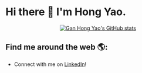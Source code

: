 <div>

  <h1>Hi there 👋 I'm Hong Yao.</h1>
  <div align="center">
  
[![Gan Hong Yao's GitHub stats](https://github-readme-stats.vercel.app/api?username=ganhongyao&hide=stars&hide_title=true&count_private=true&show_icons=true&theme=buefy&hide_border=true)](https://github.com/anuraghazra/github-readme-stats)

  </div>
  <h2>Find me around the web 🌎:</h2>
  <ul>
    <li>
      Connect with me on <a href="https://www.linkedin.com/in/ganhongyao/">LinkedIn</a>!
    </li>
  </ul>
</div>
